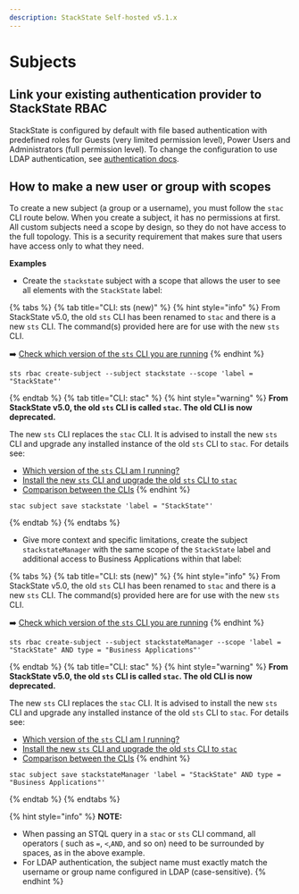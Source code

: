 ```yaml
---
description: StackState Self-hosted v5.1.x
---
```


# Subjects

## Link your existing authentication provider to StackState RBAC

StackState is configured by default with file based authentication with predefined roles for Guests \(very limited permission level\), Power Users and Administrators \(full permission level\). To change the configuration to use LDAP authentication, see [authentication docs](../authentication/).

## How to make a new user or group with scopes

To create a new subject \(a group or a username\), you must follow the `stac` CLI route below. When you create a subject, it has no permissions at first. All custom subjects need a scope by design, so they do not have access to the full topology. This is a security requirement that makes sure that users have access only to what they need.

**Examples**

* Create the `stackstate` subject with a scope that allows the user to see all elements with the `StackState` label:

{% tabs %}
{% tab title="CLI: sts (new)" %}
{% hint style="info" %}
From StackState v5.0, the old `sts` CLI has been renamed to `stac` and there is a new `sts` CLI. The command(s) provided here are for use with the new `sts` CLI.

➡️ [Check which version of the `sts` CLI you are running](/setup/cli/cli-comparison.md#which-version-of-the-cli-am-i-running)
{% endhint %}

```text
sts rbac create-subject --subject stackstate --scope 'label = "StackState"'
```

{% endtab %}
{% tab title="CLI: stac" %}
{% hint style="warning" %}
**From StackState v5.0, the old `sts` CLI is called `stac`. The old CLI is now deprecated.**

The new `sts` CLI replaces the `stac` CLI. It is advised to install the new `sts` CLI and upgrade any installed instance of the old `sts` CLI to `stac`. For details see:

* [Which version of the `sts` CLI am I running?](/setup/cli/cli-comparison.md#which-version-of-the-cli-am-i-running "StackState Self-Hosted only")
* [Install the new `sts` CLI and upgrade the old `sts` CLI to `stac`](/setup/cli/cli-sts.md#install-the-new-sts-cli "StackState Self-Hosted only")
* [Comparison between the CLIs](/setup/cli/cli-comparison.md "StackState Self-Hosted only")
{% endhint %}

```text
stac subject save stackstate 'label = "StackState"'
```
{% endtab %}
{% endtabs %}


* Give more context and specific limitations, create the subject `stackstateManager` with the same scope of the `StackState` label and additional access to Business Applications within that label:

{% tabs %}
{% tab title="CLI: sts (new)" %}
{% hint style="info" %}
From StackState v5.0, the old `sts` CLI has been renamed to `stac` and there is a new `sts` CLI. The command(s) provided here are for use with the new `sts` CLI.

➡️ [Check which version of the `sts` CLI you are running](/setup/cli/cli-comparison.md#which-version-of-the-cli-am-i-running)
{% endhint %}

```text
sts rbac create-subject --subject stackstateManager --scope 'label = "StackState" AND type = "Business Applications"'
```

{% endtab %}
{% tab title="CLI: stac" %}
{% hint style="warning" %}
**From StackState v5.0, the old `sts` CLI is called `stac`. The old CLI is now deprecated.**

The new `sts` CLI replaces the `stac` CLI. It is advised to install the new `sts` CLI and upgrade any installed instance of the old `sts` CLI to `stac`. For details see:

* [Which version of the `sts` CLI am I running?](/setup/cli/cli-comparison.md#which-version-of-the-cli-am-i-running "StackState Self-Hosted only")
* [Install the new `sts` CLI and upgrade the old `sts` CLI to `stac`](/setup/cli/cli-sts.md#install-the-new-sts-cli "StackState Self-Hosted only")
* [Comparison between the CLIs](/setup/cli/cli-comparison.md "StackState Self-Hosted only")
{% endhint %}

```text
stac subject save stackstateManager 'label = "StackState" AND type = "Business Applications"'
```
{% endtab %}
{% endtabs %}


{% hint style="info" %}
**NOTE:**

* When passing an STQL query in a `stac` or `sts` CLI command, all operators \( such as `=`, `<`,`AND`, and so on\) need to be surrounded by spaces, as in the above example.
* For LDAP authentication, the subject name must exactly match the username or group name configured in LDAP (case-sensitive).
{% endhint %}

